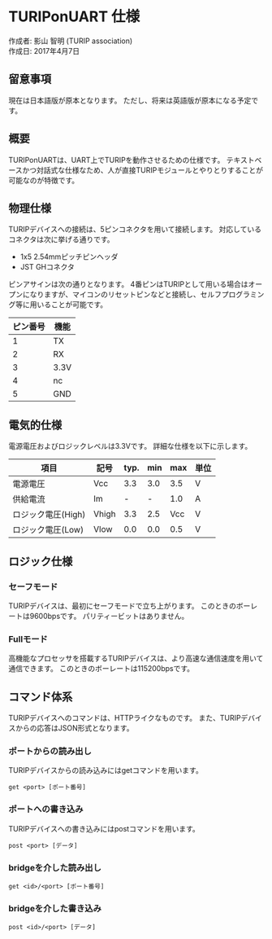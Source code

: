 # TURIPonUART 仕様

作成者: 影山 智明 (TURIP association)  
作成日: 2017年4月7日

## 留意事項

現在は日本語版が原本となります。
ただし、将来は英語版が原本になる予定です。

## 概要

TURIPonUARTは、UART上でTURIPを動作させるための仕様です。
テキストベースかつ対話式な仕様なため、人が直接TURIPモジュールとやりとりすることが可能なのが特徴です。

## 物理仕様

TURIPデバイスへの接続は、5ピンコネクタを用いて接続します。
対応しているコネクタは次に挙げる通りです。

  * 1x5 2.54mmピッチピンヘッダ
  * JST GHコネクタ

ピンアサインは次の通りとなります。
4番ピンはTURIPとして用いる場合はオープンになりますが、マイコンのリセットピンなどと接続し、セルフプログラミング等に用いることが可能です。

ピン番号 | 機能
-------|-----
1      | TX
2      | RX
3      | 3.3V
4      | nc
5      | GND

## 電気的仕様

電源電圧およびロジックレベルは3.3Vです。
詳細な仕様を以下に示します。

項目             | 記号   | typ. | min | max | 単位 |
----------------|-------|------|-----|-----|-----|
電源電圧          | Vcc   | 3.3  | 3.0 | 3.5 | V   |
供給電流          | Im    | -    | -   | 1.0 | A   |
ロジック電圧(High) | Vhigh | 3.3  | 2.5 | Vcc | V   |
ロジック電圧(Low)  | Vlow  | 0.0  | 0.0 | 0.5 | V   |

## ロジック仕様

### セーフモード

TURIPデバイスは、最初にセーフモードで立ち上がります。
このときのボーレートは9600bpsです。
パリティービットはありません。

### Fullモード

高機能なプロセッサを搭載するTURIPデバイスは、より高速な通信速度を用いて通信できます。
このときのボーレートは115200bpsです。

## コマンド体系

TURIPデバイスへのコマンドは、HTTPライクなものです。
また、TURIPデバイスからの応答はJSON形式となります。

### ポートからの読み出し

TURIPデバイスからの読み込みにはgetコマンドを用います。

`get <port> [ポート番号]`

### ポートへの書き込み

TURIPデバイスへの書き込みにはpostコマンドを用います。

`post <port> [データ]`

### bridgeを介した読み出し

`get <id>/<port> [ポート番号]`

### bridgeを介した書き込み

`post <id>/<port> [データ]`
